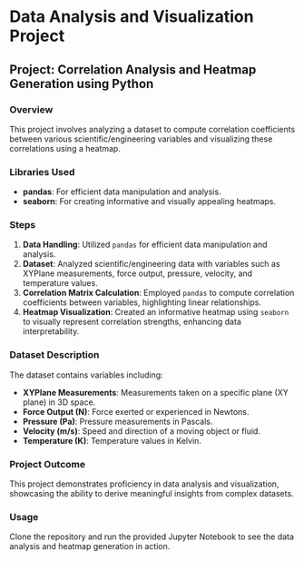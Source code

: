 # Data Analysis and Visualization Project

## Project: Correlation Analysis and Heatmap Generation using Python

### Overview
This project involves analyzing a dataset to compute correlation coefficients between various scientific/engineering variables and visualizing these correlations using a heatmap.

### Libraries Used
- **pandas**: For efficient data manipulation and analysis.
- **seaborn**: For creating informative and visually appealing heatmaps.

### Steps
1. **Data Handling**: Utilized `pandas` for efficient data manipulation and analysis.
2. **Dataset**: Analyzed scientific/engineering data with variables such as XYPlane measurements, force output, pressure, velocity, and temperature values.
3. **Correlation Matrix Calculation**: Employed `pandas` to compute correlation coefficients between variables, highlighting linear relationships.
4. **Heatmap Visualization**: Created an informative heatmap using `seaborn` to visually represent correlation strengths, enhancing data interpretability.

### Dataset Description
The dataset contains variables including:
- **XYPlane Measurements**: Measurements taken on a specific plane (XY plane) in 3D space.
- **Force Output (N)**: Force exerted or experienced in Newtons.
- **Pressure (Pa)**: Pressure measurements in Pascals.
- **Velocity (m/s)**: Speed and direction of a moving object or fluid.
- **Temperature (K)**: Temperature values in Kelvin.

### Project Outcome
This project demonstrates proficiency in data analysis and visualization, showcasing the ability to derive meaningful insights from complex datasets.

### Usage
Clone the repository and run the provided Jupyter Notebook to see the data analysis and heatmap generation in action.

